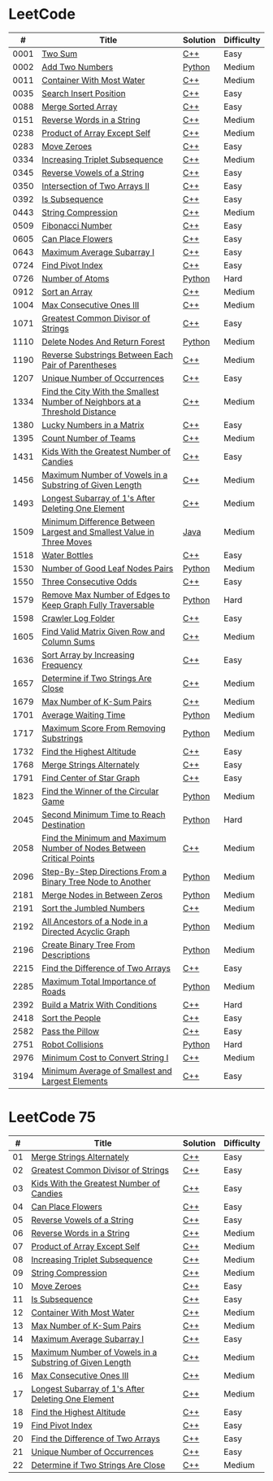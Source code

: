 LeetCode
========
| # | Title | Solution | Difficulty |
|---| ----- | -------- | ---------- |
|0001|[Two Sum](https://leetcode.com/problems/two-sum/) | [C++](https://github.com/mykhailoko/LeetCode/blob/main/0001-two-sum/0001-two-sum.cpp) |Easy|
|0002|[Add Two Numbers](https://leetcode.com/problems/add-two-numbers/) | [Python](https://github.com/mykhailoko/LeetCode/blob/main/0002-add-two-numbers/0002-add-two-numbers.py) |Medium|
|0011|[Container With Most Water](https://leetcode.com/problems/container-with-most-water/) | [C++](https://github.com/mykhailoko/LeetCode/blob/main/0011-container-with-most-water/0011-container-with-most-water.cpp) |Medium|
|0035|[Search Insert Position](https://leetcode.com/problems/search-insert-position/) | [C++](https://github.com/mykhailoko/LeetCode/blob/main/0035-search-insert-position/0035-search-insert-position.cpp) |Easy|
|0088|[Merge Sorted Array](https://leetcode.com/problems/merge-sorted-array/) | [C++](https://github.com/mykhailoko/LeetCode/blob/main/0088-merge-sorted-array/0088-merge-sorted-array.cpp) |Easy|
|0151|[Reverse Words in a String](https://leetcode.com/problems/reverse-words-in-a-string/) | [C++](https://github.com/mykhailoko/LeetCode/blob/main/0151-reverse-words-in-a-string/0151-reverse-words-in-a-string.cpp) |Medium|
|0238|[Product of Array Except Self](https://leetcode.com/problems/product-of-array-except-self/) | [C++](https://github.com/mykhailoko/LeetCode/blob/main/0238-product-of-array-except-self/0238-product-of-array-except-self.cpp) |Medium|
|0283|[Move Zeroes](https://leetcode.com/problems/move-zeroes/) | [C++](https://github.com/mykhailoko/LeetCode/blob/main/0283-move-zeroes/0283-move-zeroes.cpp) |Easy|
|0334|[Increasing Triplet Subsequence](https://leetcode.com/problems/increasing-triplet-subsequence/) | [C++](https://github.com/mykhailoko/LeetCode/blob/main/0334-increasing-triplet-subsequence/0334-increasing-triplet-subsequence.cpp) |Medium|
|0345|[Reverse Vowels of a String](https://leetcode.com/problems/reverse-vowels-of-a-string/) | [C++](https://github.com/mykhailoko/LeetCode/blob/main/0345-reverse-vowels-of-a-string/0345-reverse-vowels-of-a-string.cpp) |Easy|
|0350|[Intersection of Two Arrays II](https://leetcode.com/problems/intersection-of-two-arrays-ii/) | [C++](https://github.com/mykhailoko/LeetCode/blob/main/0350-intersection-of-two-arrays-II/0350-intersection-of-two-arrays-II.cpp) |Easy|
|0392|[Is Subsequence](https://leetcode.com/problems/is-subsequence/) | [C++](https://github.com/mykhailoko/LeetCode/blob/main/0392-is-subsequence/0392-is-subsequence.cpp) |Easy|
|0443|[String Compression](https://leetcode.com/problems/string-compression/) | [C++](https://github.com/mykhailoko/LeetCode/blob/main/0443-string-compression/0443-string-compression.cpp) |Medium|
|0509|[Fibonacci Number](https://leetcode.com/problems/fibonacci-number/) | [C++](https://github.com/mykhailoko/LeetCode/blob/main/0509-fibonacci-number/0509-fibonacci-number.cpp) |Easy|
|0605|[Can Place Flowers](https://leetcode.com/problems/can-place-flowers/) | [C++](https://github.com/mykhailoko/LeetCode/blob/main/0605-can-place-flowers/0605-can-place-flowers.cpp) |Easy|
|0643|[Maximum Average Subarray I](https://leetcode.com/problems/maximum-average-subarray-i/) | [C++](https://github.com/mykhailoko/LeetCode/blob/main/0643-maximum-average-subarray-I/0643-maximum-average-subarray-I.cpp) |Easy|
|0724|[Find Pivot Index](https://leetcode.com/problems/find-pivot-index/) | [C++](https://github.com/mykhailoko/LeetCode/blob/main/0724-find-pivot-index/0724-find-pivot-index.cpp) |Easy|
|0726|[Number of Atoms](https://leetcode.com/problems/number-of-atoms/) | [Python](https://github.com/mykhailoko/LeetCode/blob/main/0726-number-of-atoms/0726-number-of-atoms.py) |Hard|
|0912|[Sort an Array](https://leetcode.com/problems/sort-an-array/) | [C++](https://github.com/mykhailoko/LeetCode/blob/main/0912-sort-an-array/0912-sort-an-array.cpp) |Medium|
|1004|[Max Consecutive Ones III](https://leetcode.com/problems/max-consecutive-ones-iii/) | [C++](https://github.com/mykhailoko/LeetCode/blob/main/1004-max-consecutive-ones-III/1004-max-consecutive-ones-III.cpp) |Medium|
|1071|[Greatest Common Divisor of Strings](https://leetcode.com/problems/greatest-common-divisor-of-strings/) | [C++](https://github.com/mykhailoko/LeetCode/blob/main/1071-greatest-common-divisor-of-strings/1071-greatest-common-divisor-of-strings.cpp) |Easy|
|1110|[Delete Nodes And Return Forest](https://leetcode.com/problems/delete-nodes-and-return-forest/) | [Python](https://github.com/mykhailoko/LeetCode/blob/main/1110-delete-nodes-and-return-forest/1110-delete-nodes-and-return-forest.py) |Medium|
|1190|[Reverse Substrings Between Each Pair of Parentheses](https://leetcode.com/problems/reverse-substrings-between-each-pair-of-parentheses/) | [C++](https://github.com/mykhailoko/LeetCode/blob/main/1190-reverse-substrings-between-each-pair-of-parentheses/1190-reverse-substrings-between-each-pair-of-parentheses.cpp) |Medium|
|1207|[Unique Number of Occurrences](https://leetcode.com/problems/unique-number-of-occurrences/) | [C++](https://github.com/mykhailoko/LeetCode/blob/main/1207-unique-number-of-occurrences/1207-unique-number-of-occurrences.cpp) |Easy|
|1334|[Find the City With the Smallest Number of Neighbors at a Threshold Distance](https://leetcode.com/problems/find-the-city-with-the-smallest-number-of-neighbors-at-a-threshold-distance/) | [C++](https://github.com/mykhailoko/LeetCode/blob/main/1334-find-the-city-with-the-smallest-number-of-neighbors-at-a-threshold-distance/1334-find-the-city-with-the-smallest-number-of-neighbors-at-a-threshold-distance.cpp) |Medium|
|1380|[Lucky Numbers in a Matrix](https://leetcode.com/problems/lucky-numbers-in-a-matrix/) | [C++](https://github.com/mykhailoko/LeetCode/blob/main/1380-lucky-numbers-in-a-matrix/1380-lucky-numbers-in-a-matrix.cpp) |Easy|
|1395|[Count Number of Teams](https://leetcode.com/problems/count-number-of-teams/) | [C++](https://github.com/mykhailoko/LeetCode/blob/main/1395-count-number-of-teams/1395-count-number-of-teams.cpp) |Medium|
|1431|[Kids With the Greatest Number of Candies](https://leetcode.com/problems/kids-with-the-greatest-number-of-candies/) | [C++](https://github.com/mykhailoko/LeetCode/blob/main/1431-kids-with-the-greatest-number-of-candies/1431-kids-with-the-greatest-number-of-candies.cpp) |Easy|
|1456|[Maximum Number of Vowels in a Substring of Given Length](https://leetcode.com/problems/maximum-number-of-vowels-in-a-substring-of-given-length/) | [C++](https://github.com/mykhailoko/LeetCode/blob/main/1456-maximum-number-of-vowels-in-a-substring-of-given-length/1456-maximum-number-of-vowels-in-a-substring-of-given-length.cpp) |Medium|
|1493|[Longest Subarray of 1's After Deleting One Element](https://leetcode.com/problems/longest-subarray-of-1s-after-deleting-one-element/) | [C++](https://github.com/mykhailoko/LeetCode/blob/main/1493-longest-subarray-of-1's-after-deleting-one-element/1493-longest-subarray-of-1's-after-deleting-one-element.cpp) |Medium|
|1509|[Minimum Difference Between Largest and Smallest Value in Three Moves](https://leetcode.com/problems/minimum-difference-between-largest-and-smallest-value-in-three-moves/) | [Java](https://github.com/mykhailoko/LeetCode/blob/main/1509-minimum-difference-between-largest-and-smallest-value-in-three-moves/1509-minimum-difference-between-largest-and-smallest-value-in-three-moves.java) |Medium|
|1518|[Water Bottles](https://leetcode.com/problems/water-bottles/) | [C++](https://github.com/mykhailoko/LeetCode/blob/main/1518-water-bottles/1518-water-bottles.cpp) |Easy|
|1530|[Number of Good Leaf Nodes Pairs](https://leetcode.com/problems/number-of-good-leaf-nodes-pairs/) | [Python](https://github.com/mykhailoko/LeetCode/blob/main/1530-number-of-good-leaf-nodes-pairs/1530-number-of-good-leaf-nodes-pairs.py) |Medium|
|1550|[Three Consecutive Odds](https://leetcode.com/problems/three-consecutive-odds/) | [C++](https://github.com/mykhailoko/LeetCode/blob/main/1550-three-consecutive-odds/1550-three-consecutive-odds.cpp) |Easy|
|1579|[Remove Max Number of Edges to Keep Graph Fully Traversable](https://leetcode.com/problems/remove-max-number-of-edges-to-keep-graph-fully-traversable/) | [Python](https://github.com/mykhailoko/LeetCode/blob/main/1579-remove-max-number-of-edges-to-keep-graph-fully-traversable/1579-remove-max-number-of-edges-to-keep-graph-fully-traversable.py) |Hard|
|1598|[Crawler Log Folder](https://leetcode.com/problems/crawler-log-folder/) | [C++](https://github.com/mykhailoko/LeetCode/blob/main/1598-crawler-log-folder/1598-crawler-log-folder.cpp) |Easy|
|1605|[Find Valid Matrix Given Row and Column Sums](https://leetcode.com/problems/find-valid-matrix-given-row-and-column-sums/) | [C++](https://github.com/mykhailoko/LeetCode/blob/main/1605-find-valid-matrix-given-row-and-column-sums/1605-find-valid-matrix-given-row-and-column-sums.cpp) |Medium|
|1636|[Sort Array by Increasing Frequency](https://leetcode.com/problems/sort-array-by-increasing-frequency/) | [C++](https://github.com/mykhailoko/LeetCode/blob/main/1636-sort-array-by-increasing-frequency/1636-sort-array-by-increasing-frequency.cpp) |Easy|
|1657|[Determine if Two Strings Are Close](https://leetcode.com/problems/determine-if-two-strings-are-close/) | [C++](https://github.com/mykhailoko/LeetCode/blob/main/1657-determine-if-two-strings-are-close/1657-determine-if-two-strings-are-close.cpp) |Medium|
|1679|[Max Number of K-Sum Pairs](https://leetcode.com/problems/max-number-of-k-sum-pairs/) | [C++](https://github.com/mykhailoko/LeetCode/blob/main/1679-max-number-of-k-sum-pairs/1679-max-number-of-k-sum-pairs.cpp) |Medium|
|1701|[Average Waiting Time](https://leetcode.com/problems/average-waiting-time/) | [Python](https://github.com/mykhailoko/LeetCode/blob/main/1701-average-waiting-time/1701-average-waiting-time.py) |Medium|
|1717|[Maximum Score From Removing Substrings](https://leetcode.com/problems/maximum-score-from-removing-substrings/) | [Python](https://github.com/mykhailoko/LeetCode/blob/main/1717-maximum-score-from-removing-substrings/1717-maximum-score-from-removing-substrings.py) |Medium|
|1732|[Find the Highest Altitude](https://leetcode.com/problems/find-the-highest-altitude/) | [C++](https://github.com/mykhailoko/LeetCode/blob/main/1732-find-the-highest-altitude/1732-find-the-highest-altitude.cpp) |Easy|
|1768|[Merge Strings Alternately](https://leetcode.com/problems/merge-strings-alternately/) | [C++](https://github.com/mykhailoko/LeetCode/blob/main/1768-merge-strings-alternately/1768-merge-strings-alternately.cpp) |Easy|
|1791|[Find Center of Star Graph](https://leetcode.com/problems/find-center-of-star-graph/) | [C++](https://github.com/mykhailoko/LeetCode/blob/main/1791-find-center-of-star-graph/1791-find-center-of-star-graph.cpp) |Easy|
|1823|[Find the Winner of the Circular Game](https://leetcode.com/problems/find-the-winner-of-the-circular-game/) | [Python](https://github.com/mykhailoko/LeetCode/blob/main/1823-find-the-winner-of-the-circular-game/1823-find-the-winner-of-the-circular-game.py) |Medium|
|2045|[Second Minimum Time to Reach Destination](https://leetcode.com/problems/second-minimum-time-to-reach-destination/) | [Python](https://github.com/mykhailoko/LeetCode/blob/main/2045-second-minimum-time-to-reach-destination/2045-second-minimum-time-to-reach-destination.py) |Hard|
|2058|[Find the Minimum and Maximum Number of Nodes Between Critical Points](https://leetcode.com/problems/find-the-minimum-and-maximum-number-of-nodes-between-critical-points/) | [C++](https://github.com/mykhailoko/LeetCode/blob/main/2058-find-the-minimum-and-maximum-number-of-nodes-between-critical-points/2058-find-the-minimum-and-maximum-number-of-nodes-between-critical-points.cpp) |Medium|\
|2096|[Step-By-Step Directions From a Binary Tree Node to Another](https://leetcode.com/problems/step-by-step-directions-from-a-binary-tree-node-to-another/) | [Python](https://github.com/mykhailoko/LeetCode/blob/main/2096-step-by-step-directions-from-a-binary-tree-node-to-another/2096-step-by-step-directions-from-a-binary-tree-node-to-another.py) |Medium|
|2181|[Merge Nodes in Between Zeros](https://leetcode.com/problems/merge-nodes-in-between-zeros/) | [Python](https://github.com/mykhailoko/LeetCode/blob/main/2181-merge-nodes-in-between-zeros/2181-merge-nodes-in-between-zeros.py) |Medium|
|2191|[Sort the Jumbled Numbers](https://leetcode.com/problems/sort-the-jumbled-numbers/) | [C++](https://github.com/mykhailoko/LeetCode/blob/main/2191-sort-the-jumbled-numbers/2191-sort-the-jumbled-numbers.cpp) |Medium|
|2192|[All Ancestors of a Node in a Directed Acyclic Graph](https://leetcode.com/problems/all-ancestors-of-a-node-in-a-directed-acyclic-graph/) | [Python](https://github.com/mykhailoko/LeetCode/blob/main/2191-all-ancestors-of-a-node-in-a-directed-acyclic-graph/2191-all-ancestors-of-a-node-in-a-directed-acyclic-graph.py) |Medium|
|2196|[Create Binary Tree From Descriptions](https://leetcode.com/problems/create-binary-tree-from-descriptions/) | [Python](https://github.com/mykhailoko/LeetCode/blob/main/2196-create-binary-tree-from-descriptions/2196-create-binary-tree-from-descriptions.py) |Medium|
|2215|[Find the Difference of Two Arrays](https://leetcode.com/problems/find-the-difference-of-two-arrays/) | [C++](https://github.com/mykhailoko/LeetCode/blob/main/2215-find-the-difference-of-two-arrays/2215-find-the-difference-of-two-arrays.cpp) |Easy|
|2285|[Maximum Total Importance of Roads](https://leetcode.com/problems/maximum-total-importance-of-roads/) | [Python](https://github.com/mykhailoko/LeetCode/blob/main/2285-maximum-total-importance-of-roads/2285-maximum-total-importance-of-roads.py) |Medium|
|2392|[Build a Matrix With Conditions](https://leetcode.com/problems/build-a-matrix-with-conditions/) | [C++](https://github.com/mykhailoko/LeetCode/blob/main/2392-build-a-matrix-with-conditions/2392-build-a-matrix-with-conditions.cpp) |Hard|
|2418|[Sort the People](https://leetcode.com/problems/sort-the-people/) | [C++](https://github.com/mykhailoko/LeetCode/blob/main/2418-sort-the-people/2418-sort-the-people.cpp) |Easy|
|2582|[Pass the Pillow](https://leetcode.com/problems/pass-the-pillow/) | [C++](https://github.com/mykhailoko/LeetCode/blob/main/2582-pass-the-pillow/2582-pass-the-pillow.cpp) |Easy|
|2751|[Robot Collisions](https://leetcode.com/problems/robot-collisions/) | [Python](https://github.com/mykhailoko/LeetCode/blob/main/2751-robot-collisions/2751-robot-collisions.py) |Hard|
|2976|[Minimum Cost to Convert String I](https://leetcode.com/problems/minimum-cost-to-convert-string-i/) | [C++](https://github.com/mykhailoko/LeetCode/blob/main/2976-minimum-cost-to-convert-string-I/2976-minimum-cost-to-convert-string-I.cpp) |Medium|
|3194|[Minimum Average of Smallest and Largest Elements](https://leetcode.com/problems/minimum-average-of-smallest-and-largest-elements/) | [C++](https://github.com/mykhailoko/LeetCode/blob/main/3194-minimum-average-of-smallest-and-largest-elements/3194-minimum-average-of-smallest-and-largest-elements.cpp) |Easy|


LeetCode 75
========
| # | Title | Solution | Difficulty |
|---| ----- | -------- | ---------- |
|01|[Merge Strings Alternately](https://leetcode.com/problems/merge-strings-alternately/) | [C++](https://github.com/mykhailoko/LeetCode/blob/main/1768-merge-strings-alternately/1768-merge-strings-alternately.cpp) |Easy|
|02|[Greatest Common Divisor of Strings](https://leetcode.com/problems/greatest-common-divisor-of-strings/) | [C++](https://github.com/mykhailoko/LeetCode/blob/main/1071-greatest-common-divisor-of-strings/1071-greatest-common-divisor-of-strings.cpp) |Easy|
|03|[Kids With the Greatest Number of Candies](https://leetcode.com/problems/kids-with-the-greatest-number-of-candies/) | [C++](https://github.com/mykhailoko/LeetCode/blob/main/1431-kids-with-the-greatest-number-of-candies/1431-kids-with-the-greatest-number-of-candies.cpp) |Easy|
|04|[Can Place Flowers](https://leetcode.com/problems/can-place-flowers/) | [C++](https://github.com/mykhailoko/LeetCode/blob/main/0605-can-place-flowers/0605-can-place-flowers.cpp) |Easy|
|05|[Reverse Vowels of a String](https://leetcode.com/problems/reverse-vowels-of-a-string/) | [C++](https://github.com/mykhailoko/LeetCode/blob/main/0345-reverse-vowels-of-a-string/0345-reverse-vowels-of-a-string.cpp) |Easy|
|06|[Reverse Words in a String](https://leetcode.com/problems/reverse-words-in-a-string/) | [C++](https://github.com/mykhailoko/LeetCode/blob/main/0151-reverse-words-in-a-string/0151-reverse-words-in-a-string.cpp) |Medium|
|07|[Product of Array Except Self](https://leetcode.com/problems/product-of-array-except-self/) | [C++](https://github.com/mykhailoko/LeetCode/blob/main/0238-product-of-array-except-self/0238-product-of-array-except-self.cpp) |Medium|
|08|[Increasing Triplet Subsequence](https://leetcode.com/problems/increasing-triplet-subsequence/) | [C++](https://github.com/mykhailoko/LeetCode/blob/main/0334-increasing-triplet-subsequence/0334-increasing-triplet-subsequence.cpp) |Medium|
|09|[String Compression](https://leetcode.com/problems/string-compression/) | [C++](https://github.com/mykhailoko/LeetCode/blob/main/0443-string-compression/0443-string-compression.cpp) |Medium|
|10|[Move Zeroes](https://leetcode.com/problems/move-zeroes/) | [C++](https://github.com/mykhailoko/LeetCode/blob/main/0283-move-zeroes/0283-move-zeroes.cpp) |Easy|
|11|[Is Subsequence](https://leetcode.com/problems/is-subsequence/) | [C++](https://github.com/mykhailoko/LeetCode/blob/main/0392-is-subsequence/0392-is-subsequence.cpp) |Easy|
|12|[Container With Most Water](https://leetcode.com/problems/container-with-most-water/) | [C++](https://github.com/mykhailoko/LeetCode/blob/main/0011-container-with-most-water/0011-container-with-most-water.cpp) |Medium|
|13|[Max Number of K-Sum Pairs](https://leetcode.com/problems/max-number-of-k-sum-pairs/) | [C++](https://github.com/mykhailoko/LeetCode/blob/main/1679-max-number-of-k-sum-pairs/1679-max-number-of-k-sum-pairs.cpp) |Medium|
|14|[Maximum Average Subarray I](https://leetcode.com/problems/maximum-average-subarray-i/) | [C++](https://github.com/mykhailoko/LeetCode/blob/main/0643-maximum-average-subarray-I/0643-maximum-average-subarray-I.cpp) |Easy|
|15|[Maximum Number of Vowels in a Substring of Given Length](https://leetcode.com/problems/maximum-number-of-vowels-in-a-substring-of-given-length/) | [C++](https://github.com/mykhailoko/LeetCode/blob/main/1456-maximum-number-of-vowels-in-a-substring-of-given-length/1456-maximum-number-of-vowels-in-a-substring-of-given-length.cpp) |Medium|
|16|[Max Consecutive Ones III](https://leetcode.com/problems/max-consecutive-ones-iii/) | [C++](https://github.com/mykhailoko/LeetCode/blob/main/1004-max-consecutive-ones-III/1004-max-consecutive-ones-III.cpp) |Medium|
|17|[Longest Subarray of 1's After Deleting One Element](https://leetcode.com/problems/longest-subarray-of-1s-after-deleting-one-element/) | [C++](https://github.com/mykhailoko/LeetCode/blob/main/1493-longest-subarray-of-1's-after-deleting-one-element/1493-longest-subarray-of-1's-after-deleting-one-element.cpp) |Medium|
|18|[Find the Highest Altitude](https://leetcode.com/problems/find-the-highest-altitude/) | [C++](https://github.com/mykhailoko/LeetCode/blob/main/1732-find-the-highest-altitude/1732-find-the-highest-altitude.cpp) |Easy|
|19|[Find Pivot Index](https://leetcode.com/problems/find-pivot-index/) | [C++](https://github.com/mykhailoko/LeetCode/blob/main/0724-find-pivot-index/0724-find-pivot-index.cpp) |Easy|
|20|[Find the Difference of Two Arrays](https://leetcode.com/problems/find-the-difference-of-two-arrays/) | [C++](https://github.com/mykhailoko/LeetCode/blob/main/2215-find-the-difference-of-two-arrays/2215-find-the-difference-of-two-arrays.cpp) |Easy|
|21|[Unique Number of Occurrences](https://leetcode.com/problems/unique-number-of-occurrences/) | [C++](https://github.com/mykhailoko/LeetCode/blob/main/1207-unique-number-of-occurrences/1207-unique-number-of-occurrences.cpp) |Easy|
|22|[Determine if Two Strings Are Close](https://leetcode.com/problems/determine-if-two-strings-are-close/) | [C++](https://github.com/mykhailoko/LeetCode/blob/main/1657-determine-if-two-strings-are-close/1657-determine-if-two-strings-are-close.cpp) |Medium|


